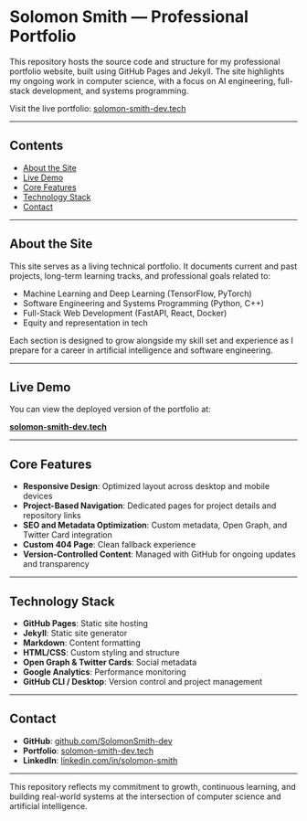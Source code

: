 # Solomon Smith — Professional Portfolio

This repository hosts the source code and structure for my professional portfolio website, built using GitHub Pages and Jekyll. The site highlights my ongoing work in computer science, with a focus on AI engineering, full-stack development, and systems programming.

Visit the live portfolio: [solomon-smith-dev.tech](https://solomon-smith-dev.tech)

---

## Contents

- [About the Site](#about-the-site)
- [Live Demo](#live-demo)
- [Core Features](#core-features)
- [Technology Stack](#technology-stack)
- [Contact](#contact)

---

## About the Site

This site serves as a living technical portfolio. It documents current and past projects, long-term learning tracks, and professional goals related to:

- Machine Learning and Deep Learning (TensorFlow, PyTorch)
- Software Engineering and Systems Programming (Python, C++)
- Full-Stack Web Development (FastAPI, React, Docker)
- Equity and representation in tech

Each section is designed to grow alongside my skill set and experience as I prepare for a career in artificial intelligence and software engineering.

---

## Live Demo

You can view the deployed version of the portfolio at:

**[solomon-smith-dev.tech](https://solomon-smith-dev.tech)**

---

## Core Features

- **Responsive Design**: Optimized layout across desktop and mobile devices
- **Project-Based Navigation**: Dedicated pages for project details and repository links
- **SEO and Metadata Optimization**: Custom metadata, Open Graph, and Twitter Card integration
- **Custom 404 Page**: Clean fallback experience
- **Version-Controlled Content**: Managed with GitHub for ongoing updates and transparency

---

## Technology Stack

- **GitHub Pages**: Static site hosting
- **Jekyll**: Static site generator
- **Markdown**: Content formatting
- **HTML/CSS**: Custom styling and structure
- **Open Graph & Twitter Cards**: Social metadata
- **Google Analytics**: Performance monitoring
- **GitHub CLI / Desktop**: Version control and project management

---

## Contact

- **GitHub**: [github.com/SolomonSmith-dev](https://github.com/SolomonSmith-dev)
- **Portfolio**: [solomon-smith-dev.tech](https://solomon-smith-dev.tech)
- **LinkedIn**: [linkedin.com/in/solomon-smith](https://www.linkedin.com/in/solomon-smith)

---

This repository reflects my commitment to growth, continuous learning, and building real-world systems at the intersection of computer science and artificial intelligence.


<!---
SolomonSmith-dev/SolomonSmith-dev is a ✨ special ✨ repository because its `README.md` (this file) appears on your GitHub profile.
You can click the Preview link to take a look at your changes.
--->

